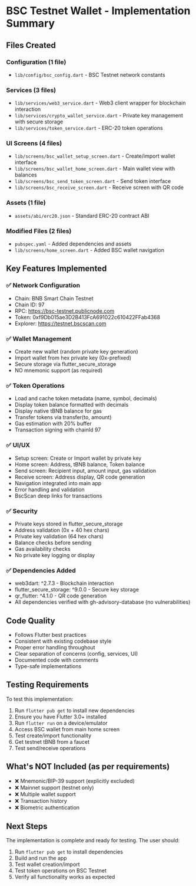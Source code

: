 # BSC Testnet Wallet - Implementation Summary

## Files Created

### Configuration (1 file)
- `lib/config/bsc_config.dart` - BSC Testnet network constants

### Services (3 files)
- `lib/services/web3_service.dart` - Web3 client wrapper for blockchain interaction
- `lib/services/crypto_wallet_service.dart` - Private key management with secure storage
- `lib/services/token_service.dart` - ERC-20 token operations

### UI Screens (4 files)
- `lib/screens/bsc_wallet_setup_screen.dart` - Create/import wallet interface
- `lib/screens/bsc_wallet_home_screen.dart` - Main wallet view with balances
- `lib/screens/bsc_send_token_screen.dart` - Send token interface
- `lib/screens/bsc_receive_screen.dart` - Receive screen with QR code

### Assets (1 file)
- `assets/abi/erc20.json` - Standard ERC-20 contract ABI

### Modified Files (2 files)
- `pubspec.yaml` - Added dependencies and assets
- `lib/screens/home_screen.dart` - Added BSC wallet navigation

## Key Features Implemented

### ✅ Network Configuration
- Chain: BNB Smart Chain Testnet
- Chain ID: 97
- RPC: https://bsc-testnet.publicnode.com
- Token: 0xf9Db015ae3D2B413FcA691022c610422FFab4368
- Explorer: https://testnet.bscscan.com

### ✅ Wallet Management
- Create new wallet (random private key generation)
- Import wallet from hex private key (0x-prefixed)
- Secure storage via flutter_secure_storage
- NO mnemonic support (as required)

### ✅ Token Operations
- Load and cache token metadata (name, symbol, decimals)
- Display token balance formatted with decimals
- Display native tBNB balance for gas
- Transfer tokens via transfer(to, amount)
- Gas estimation with 20% buffer
- Transaction signing with chainId 97

### ✅ UI/UX
- Setup screen: Create or Import wallet by private key
- Home screen: Address, tBNB balance, Token balance
- Send screen: Recipient input, amount input, gas validation
- Receive screen: Address display, QR code generation
- Navigation integrated into main app
- Error handling and validation
- BscScan deep links for transactions

### ✅ Security
- Private keys stored in flutter_secure_storage
- Address validation (0x + 40 hex chars)
- Private key validation (64 hex chars)
- Balance checks before sending
- Gas availability checks
- No private key logging or display

### ✅ Dependencies Added
- web3dart: ^2.7.3 - Blockchain interaction
- flutter_secure_storage: ^9.0.0 - Secure key storage
- qr_flutter: ^4.1.0 - QR code generation
- All dependencies verified with gh-advisory-database (no vulnerabilities)

## Code Quality
- Follows Flutter best practices
- Consistent with existing codebase style
- Proper error handling throughout
- Clear separation of concerns (config, services, UI)
- Documented code with comments
- Type-safe implementations

## Testing Requirements
To test this implementation:
1. Run `flutter pub get` to install new dependencies
2. Ensure you have Flutter 3.0+ installed
3. Run `flutter run` on a device/emulator
4. Access BSC wallet from main home screen
5. Test create/import functionality
6. Get testnet tBNB from a faucet
7. Test send/receive operations

## What's NOT Included (as per requirements)
- ❌ Mnemonic/BIP-39 support (explicitly excluded)
- ❌ Mainnet support (testnet only)
- ❌ Multiple wallet support
- ❌ Transaction history
- ❌ Biometric authentication

## Next Steps
The implementation is complete and ready for testing. The user should:
1. Run `flutter pub get` to install dependencies
2. Build and run the app
3. Test wallet creation/import
4. Test token operations on BSC Testnet
5. Verify all functionality works as expected
